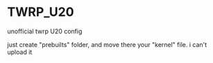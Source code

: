 # TWRP_U20
unofficial twrp U20 config

just create "prebuilts" folder, and move there your "kernel" file. i can't upload it
